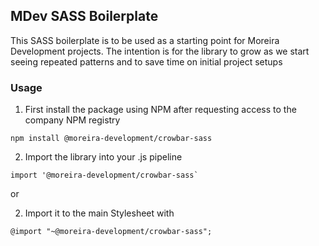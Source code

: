 ## MDev SASS Boilerplate

This SASS boilerplate is to be used as a starting point for Moreira Development projects. The intention is for the library to grow as we start seeing repeated patterns and to save time on initial project setups

### Usage

1. First install the package using NPM after requesting access to the company NPM registry
```
npm install @moreira-development/crowbar-sass
```

2. Import the library into your .js pipeline
```
import '@moreira-development/crowbar-sass`
```

or

2. Import it to the main Stylesheet with
```
@import "~@moreira-development/crowbar-sass";
```
